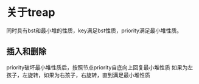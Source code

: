 # 关于treap
同时具有bst和最小堆的性质，key满足bst性质，priority满足最小堆性质。
## 插入和删除
priority破坏最小堆性质后，按照节点priority自底向上回复最小堆性质
如果为左孩子，左旋转，如果为右孩子，右旋转，直到满足最小堆性质
